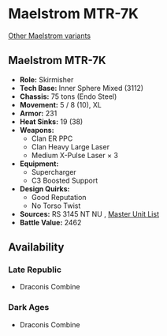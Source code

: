 # Maelstrom MTR-7K 

[Other Maelstrom variants](../maelstrom.md) 

## Maelstrom MTR-7K 

- **Role:** Skirmisher 
- **Tech Base:** Inner Sphere Mixed (3112) 
- **Chassis:** 75 tons (Endo Steel) 
- **Movement:** 5 / 8 (10), XL 
- **Armor:** 231 
- **Heat Sinks:** 19 (38) 
- **Weapons:** 
  - Clan ER PPC 
  - Clan Heavy Large Laser 
  - Medium X-Pulse Laser × 3 
- **Equipment:** 
  - Supercharger 
  - C3 Boosted Support 
- **Design Quirks:** 
  - Good Reputation 
  - No Torso Twist 
- **Sources:** RS 3145 NT NU , [Master Unit List](http://masterunitlist.info/Unit/Details/6867/maelstrom-mtr-7k) 
- **Battle Value:** 2462 

## Availability 

### Late Republic 

- Draconis Combine 

### Dark Ages 

- Draconis Combine 


